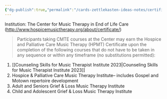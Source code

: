 ```yaml
---
{"dg-publish":true,"permalink":"/cards-zettlekasten-ideas-notes/certificate-in-hospice-and-palliative-care-music-therapy-hpmt/"}
---
```


Institution: The Center for Music Therapy in End of Life Care (http://www.hospicemusictherapy.org/about/certificate/)
>Participants taking CMTE courses at the Center may earn the Hospice and Palliative Care Music Therapy (HPMT) Certificate upon the completion of the following courses that do not have to be taken in any sequence or within any timeframe (no substitutions permitted):

1. [[Counseling Skills for Music Therapist Institute 2023\|Counseling Skills for Music Therapist Institute 2023]]
2. Hospice & Palliative Care Music Therapy Institute– includes Gospel and Motown repertoire development
3. Adult and Seniors Grief & Loss Music Therapy Institute
4. Child and Adolescent Grief & Loss Music Therapy Institute